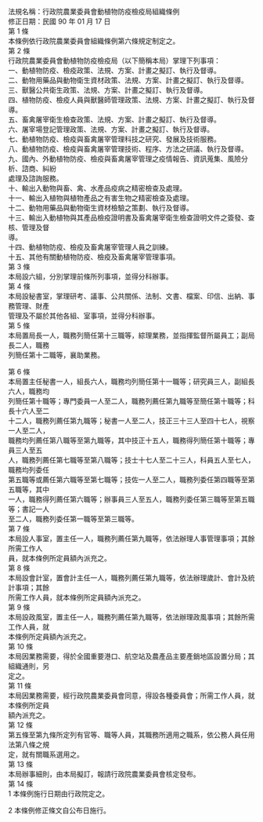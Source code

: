 法規名稱：行政院農業委員會動植物防疫檢疫局組織條例  
修正日期：民國 90 年 01 月 17 日  
第 1 條  
本條例依行政院農業委員會組織條例第六條規定制定之。  
第 2 條  
行政院農業委員會動植物防疫檢疫局（以下簡稱本局）掌理下列事項：  
一、動植物防疫、檢疫政策、法規、方案、計畫之擬訂、執行及督導。  
二、動物用藥品與動物衛生資材政策、法規、方案、計畫之擬訂、執行及督導。  
三、獸醫公共衛生政策、法規、方案、計畫之擬訂、執行及督導。  
四、植物防疫、檢疫人員與獸醫師管理政策、法規、方案、計畫之擬訂、執行及督導。  
五、畜禽屠宰衛生檢查政策、法規、方案、計畫之擬訂、執行及督導。  
六、屠宰場登記管理政策、法規、方案、計畫之擬訂、執行及督導。  
七、動植物防疫、檢疫與畜禽屠宰管理科技之研究、發展及技術服務。  
八、動植物防疫、檢疫與畜禽屠宰管理技術、程序、方法之研議、執行及督導。  
九、國內、外動植物防疫、檢疫與畜禽屠宰管理之疫情報告、資訊蒐集、風險分析、諮商、糾紛  
處理及諮詢服務。  
十、輸出入動物與畜、禽、水產品疫病之精密檢查及處理。  
十一、輸出入植物與植物產品之有害生物之精密檢查及處理。  
十二、動物用藥品與動物衛生資材檢驗之策劃、執行及督導。  
十三、輸出入動植物與其產品檢疫證明書及畜禽屠宰衛生檢查證明文件之簽發、查核、管理及督  
導。  
十四、動植物防疫、檢疫及畜禽屠宰管理人員之訓練。  
十五、其他有關動植物防疫、檢疫及畜禽屠宰管理事項。  
第 3 條  
本局設六組，分別掌理前條所列事項，並得分科辦事。  
第 4 條  
本局設秘書室，掌理研考、議事、公共關係、法制、文書、檔案、印信、出納、事務管理、財產  
管理及不屬於其他各組、室事項，並得分科辦事。  
第 5 條  
本局置局長一人，職務列簡任第十三職等，綜理業務，並指揮監督所屬員工；副局長二人，職務  
列簡任第十二職等，襄助業務。  


第 6 條  
本局置主任秘書一人，組長六人，職務均列簡任第十一職等；研究員三人，副組長六人，職務均  
列簡任第十職等；專門委員一人至二人，職務列薦任第九職等至簡任第十職等；科長十六人至二  
十二人，職務列薦任第九職等；秘書一人至二人，技正三十三人至四十七人，視察一人至二人，  
職務均列薦任第八職等至第九職等，其中技正十五人，職務得列簡任第十職等；專員三人至五  
人，職務列薦任第七職等至第八職等；技士十七人至二十三人，科員五人至七人，職務均列委任  
第五職等或薦任第六職等至第七職等；技佐一人至二人，職務列委任第四職等至第五職等，其中  
一人，職務得列薦任第六職等；辦事員三人至五人，職務列委任第三職等至第五職等；書記一人  
至二人，職務列委任第一職等至第三職等。  
第 7 條  
本局設人事室，置主任一人，職務列薦任第九職等，依法辦理人事管理事項；其餘所需工作人  
員，就本條例所定員額內派充之。  
第 8 條  
本局設會計室，置會計主任一人，職務列薦任第九職等，依法辦理歲計、會計及統計事項；其餘  
所需工作人員，就本條例所定員額內派充之。  
第 9 條  
本局設政風室，置主任一人，職務列薦任第九職等，依法辦理政風事項；其餘所需工作人員，就  
本條例所定員額內派充之。  
第 10 條  
本局因業務需要，得於全國重要港口、航空站及農產品主要產銷地區設置分局；其組織通則，另  
定之。  
第 11 條  
本局因業務需要，經行政院農業委員會同意，得設各種委員會；所需工作人員，就本條例所定員  
額內派充之。  
第 12 條  
第五條至第九條所定列有官等、職等人員，其職務所適用之職系，依公務人員任用法第八條之規  
定，就有關職系選用之。  
第 13 條  
本局辦事細則，由本局擬訂，報請行政院農業委員會核定發布。  
第 14 條  
1 本條例施行日期由行政院定之。  


2 本條例修正條文自公布日施行。  


